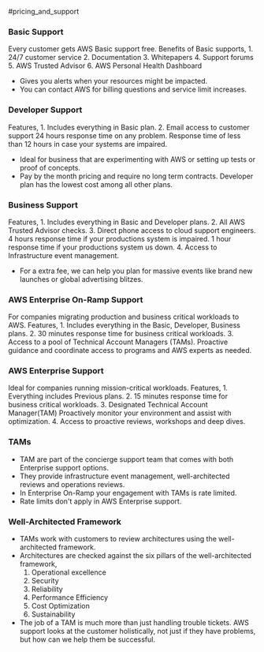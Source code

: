 #pricing_and_support 
### Basic Support
Every customer gets AWS Basic support free.
Benefits of Basic supports,
	1. 24/7 customer service
	2. Documentation
	3. Whitepapers
	4. Support forums
	5. AWS Trusted Advisor
	6. AWS Personal Health Dashboard
- Gives you alerts when your resources might be impacted.
- You can contact AWS for billing questions and service limit increases. 
### Developer Support
Features,
	1. Includes everything in Basic plan.
	2. Email access to customer support
		24 hours response time on any problem.
		Response time of less than 12 hours in case your systems are impaired.

- Ideal for business that are experimenting with AWS or setting up tests or proof of concepts. 
- Pay by the month pricing and require no long term contracts. 
	Developer plan has the lowest cost among all other plans. 
### Business Support
Features,
	1. Includes everything in Basic and Developer plans.
	2. All AWS Trusted Advisor checks.
	3. Direct phone access to cloud support engineers.
		4 hours response time if your productions system is impaired. 
		1 hour response time if your productions system us down.
	4. Access to Infrastructure event management.
- For a extra fee, we can help you plan for massive events like brand new launches or global advertising blitzes. 

### AWS Enterprise On-Ramp Support
For companies migrating production and business critical workloads to AWS.
Features,
	1. Includes everything in the Basic, Developer, Business plans.
	2. 30 minutes response time for business critical workloads.
	3. Access to a pool of Technical Account Managers (TAMs).
		Proactive guidance and coordinate access to programs and AWS experts as needed.

### AWS Enterprise Support
Ideal for companies running mission-critical workloads.
Features,
	1. Everything includes Previous plans.
	2. 15 minutes response time for business critical workloads.
	3. Designated Technical Account Manager(TAM)
		Proactively monitor your environment and assist with optimization. 
	4. Access to proactive reviews, workshops and deep dives. 

### TAMs
- TAM are part of the concierge support team that comes with both Enterprise support options.
- They provide infrastructure event management, well-architected reviews and operations reviews. 
- In Enterprise On-Ramp your engagement with TAMs is rate limited.
- Rate limits don't apply in AWS Enterprise support. 

### Well-Architected Framework
- TAMs work with customers to review architectures using the well-architected framework.
- Architectures are checked against the six pillars of the well-architected framework,
	1. Operational excellence
	2. Security
	3. Reliability
	4. Performance Efficiency
	5. Cost Optimization
	6. Sustainability
- The job of a TAM is much more than just handling trouble tickets. 
	AWS support looks at the customer holistically, not just if they have problems, but  how can we help them be successful.